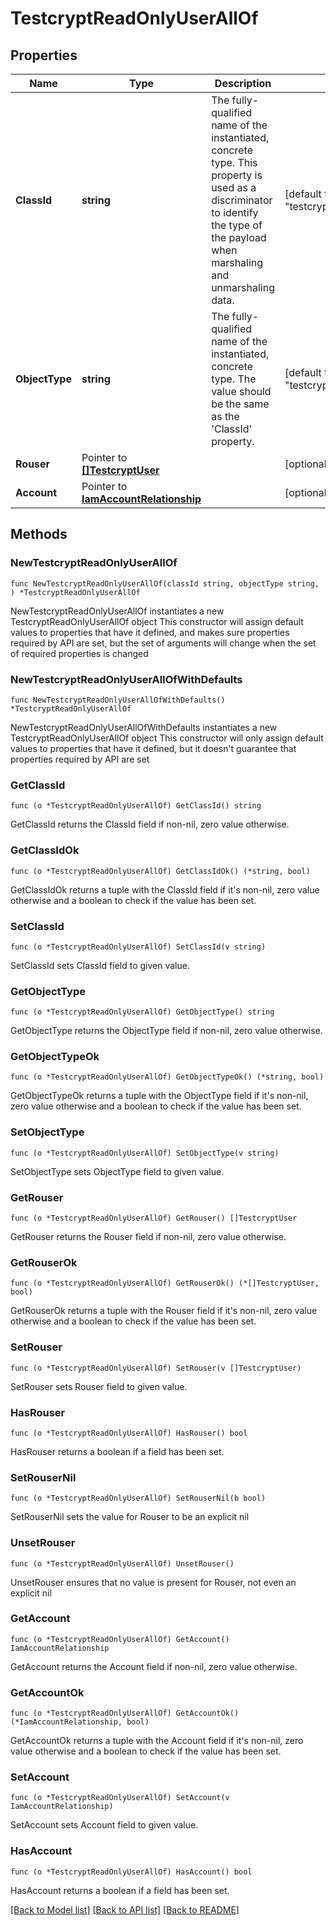# TestcryptReadOnlyUserAllOf

## Properties

Name | Type | Description | Notes
------------ | ------------- | ------------- | -------------
**ClassId** | **string** | The fully-qualified name of the instantiated, concrete type. This property is used as a discriminator to identify the type of the payload when marshaling and unmarshaling data. | [default to "testcrypt.ReadOnlyUser"]
**ObjectType** | **string** | The fully-qualified name of the instantiated, concrete type. The value should be the same as the &#39;ClassId&#39; property. | [default to "testcrypt.ReadOnlyUser"]
**Rouser** | Pointer to [**[]TestcryptUser**](TestcryptUser.md) |  | [optional] 
**Account** | Pointer to [**IamAccountRelationship**](iam.Account.Relationship.md) |  | [optional] 

## Methods

### NewTestcryptReadOnlyUserAllOf

`func NewTestcryptReadOnlyUserAllOf(classId string, objectType string, ) *TestcryptReadOnlyUserAllOf`

NewTestcryptReadOnlyUserAllOf instantiates a new TestcryptReadOnlyUserAllOf object
This constructor will assign default values to properties that have it defined,
and makes sure properties required by API are set, but the set of arguments
will change when the set of required properties is changed

### NewTestcryptReadOnlyUserAllOfWithDefaults

`func NewTestcryptReadOnlyUserAllOfWithDefaults() *TestcryptReadOnlyUserAllOf`

NewTestcryptReadOnlyUserAllOfWithDefaults instantiates a new TestcryptReadOnlyUserAllOf object
This constructor will only assign default values to properties that have it defined,
but it doesn't guarantee that properties required by API are set

### GetClassId

`func (o *TestcryptReadOnlyUserAllOf) GetClassId() string`

GetClassId returns the ClassId field if non-nil, zero value otherwise.

### GetClassIdOk

`func (o *TestcryptReadOnlyUserAllOf) GetClassIdOk() (*string, bool)`

GetClassIdOk returns a tuple with the ClassId field if it's non-nil, zero value otherwise
and a boolean to check if the value has been set.

### SetClassId

`func (o *TestcryptReadOnlyUserAllOf) SetClassId(v string)`

SetClassId sets ClassId field to given value.


### GetObjectType

`func (o *TestcryptReadOnlyUserAllOf) GetObjectType() string`

GetObjectType returns the ObjectType field if non-nil, zero value otherwise.

### GetObjectTypeOk

`func (o *TestcryptReadOnlyUserAllOf) GetObjectTypeOk() (*string, bool)`

GetObjectTypeOk returns a tuple with the ObjectType field if it's non-nil, zero value otherwise
and a boolean to check if the value has been set.

### SetObjectType

`func (o *TestcryptReadOnlyUserAllOf) SetObjectType(v string)`

SetObjectType sets ObjectType field to given value.


### GetRouser

`func (o *TestcryptReadOnlyUserAllOf) GetRouser() []TestcryptUser`

GetRouser returns the Rouser field if non-nil, zero value otherwise.

### GetRouserOk

`func (o *TestcryptReadOnlyUserAllOf) GetRouserOk() (*[]TestcryptUser, bool)`

GetRouserOk returns a tuple with the Rouser field if it's non-nil, zero value otherwise
and a boolean to check if the value has been set.

### SetRouser

`func (o *TestcryptReadOnlyUserAllOf) SetRouser(v []TestcryptUser)`

SetRouser sets Rouser field to given value.

### HasRouser

`func (o *TestcryptReadOnlyUserAllOf) HasRouser() bool`

HasRouser returns a boolean if a field has been set.

### SetRouserNil

`func (o *TestcryptReadOnlyUserAllOf) SetRouserNil(b bool)`

 SetRouserNil sets the value for Rouser to be an explicit nil

### UnsetRouser
`func (o *TestcryptReadOnlyUserAllOf) UnsetRouser()`

UnsetRouser ensures that no value is present for Rouser, not even an explicit nil
### GetAccount

`func (o *TestcryptReadOnlyUserAllOf) GetAccount() IamAccountRelationship`

GetAccount returns the Account field if non-nil, zero value otherwise.

### GetAccountOk

`func (o *TestcryptReadOnlyUserAllOf) GetAccountOk() (*IamAccountRelationship, bool)`

GetAccountOk returns a tuple with the Account field if it's non-nil, zero value otherwise
and a boolean to check if the value has been set.

### SetAccount

`func (o *TestcryptReadOnlyUserAllOf) SetAccount(v IamAccountRelationship)`

SetAccount sets Account field to given value.

### HasAccount

`func (o *TestcryptReadOnlyUserAllOf) HasAccount() bool`

HasAccount returns a boolean if a field has been set.


[[Back to Model list]](../README.md#documentation-for-models) [[Back to API list]](../README.md#documentation-for-api-endpoints) [[Back to README]](../README.md)


